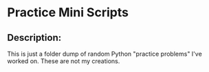 # Practice Mini Scripts

## Description: 
This is just a folder dump of random Python "practice problems" I've worked on. These are not my creations. 
